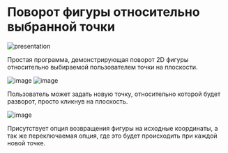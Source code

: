 # Поворот фигуры относительно выбранной точки

![presentation](https://github.com/MetallicSky/2D-rotation/assets/46136189/557f9a36-d9bf-4809-87f8-e71c247e17ef)

Простая программа, демонстрирующая поворот 2D фигуры относительно выбираемой пользователем точки на плоскости.

![image](https://github.com/MetallicSky/CG1/assets/46136189/1d11e690-fa3f-4524-bb6b-2232c7855e1e)
![image](https://github.com/MetallicSky/CG1/assets/46136189/19cac4a1-53e0-4d40-9885-e5017ff1de18)

Пользователь может задать новую точку, относительно которой будет разворот, просто кликнув на плоскость.

![image](https://github.com/MetallicSky/CG1/assets/46136189/4be49c91-bfe2-42cf-a243-b7bb12c9a6db)

Присутствует опция возвращения фигуры на исходные координаты, а так же переключаемая опция, где это будет происходить при каждой новой точке.
